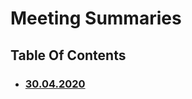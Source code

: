# Meeting Summaries

## Table Of Contents

- ### [30.04.2020](https://schstp.github.io/OnlineDoctor/meeting_summaries/30_04_2020/summary)
